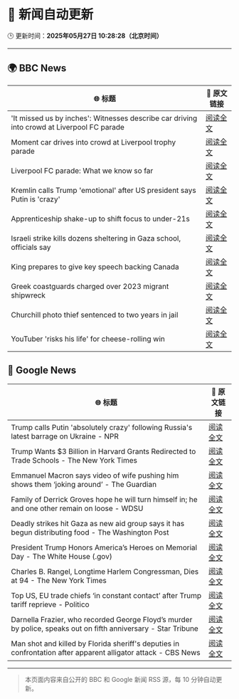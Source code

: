 # 🧠 新闻自动更新

🕒 更新时间：**2025年05月27日 10:28:28（北京时间）**

---

## 🌍 BBC News

| 🌐 标题 | 🔗 原文链接 |
|--------|-------------|
| 'It missed us by inches': Witnesses describe car driving into crowd at Liverpool FC parade | [阅读全文](https://www.bbc.com/news/articles/cy0jvepd1p2o) |
| Moment car drives into crowd at Liverpool trophy parade | [阅读全文](https://www.bbc.com/news/videos/c4grq15y6yeo) |
| Liverpool FC parade: What we know so far | [阅读全文](https://www.bbc.com/news/articles/ce8209lzzp4o) |
| Kremlin calls Trump 'emotional' after US president says Putin is 'crazy' | [阅读全文](https://www.bbc.com/news/articles/c4g2wz74jdzo) |
| Apprenticeship shake-up to shift focus to under-21s | [阅读全文](https://www.bbc.com/news/articles/c9vgd8zmpe3o) |
| Israeli strike kills dozens sheltering in Gaza school, officials say | [阅读全文](https://www.bbc.com/news/articles/cz9yjj54v3xo) |
| King prepares to give key speech backing Canada | [阅读全文](https://www.bbc.com/news/articles/c9wgd98yr89o) |
| Greek coastguards charged over 2023 migrant shipwreck | [阅读全文](https://www.bbc.com/news/articles/cp8yjlzd3pvo) |
| Churchill photo thief sentenced to two years in jail | [阅读全文](https://www.bbc.com/news/articles/cvgdk4j1pg5o) |
| YouTuber 'risks his life' for cheese-rolling win | [阅读全文](https://www.bbc.com/news/articles/czj4vw0m3lzo) |

## 📰 Google News

| 🌐 标题 | 🔗 原文链接 |
|--------|-------------|
| Trump calls Putin 'absolutely crazy' following Russia's latest barrage on Ukraine - NPR | [阅读全文](https://news.google.com/rss/articles/CBMifkFVX3lxTE9PNzlKb3NxMUxBdjVhSE9jYWg5bkdsSHZyNHkxOEs2UEpkbVlNQkN6OVhvM3FrU3d3amZmc0djaE5sLTRRLWxrOVBPSWFRWDRrM1B4Zzd3RUs2d0JHUTk5bFg5azY5VGJTa0Z5OHFhWGM4Y1lCNnBtRUZSZmFwUQ?oc=5) |
| Trump Wants $3 Billion in Harvard Grants Redirected to Trade Schools - The New York Times | [阅读全文](https://news.google.com/rss/articles/CBMiekFVX3lxTE16dGxBZjJEWHZGd3FhX0tIWjYyQ2NRUlFSWW93N2RkWWhSdWNFN2hHb29hMWNKaDdsR2Q5MHdTSHRyX2ZBT0w1YXNSMnM4djgwZWp0cDdJU0FldmQ3aVdCR3BKdHdaUVRjWFhTZE9wZWNvYWZKYnFGcEtR?oc=5) |
| Emmanuel Macron says video of wife pushing him shows them ‘joking around’ - The Guardian | [阅读全文](https://news.google.com/rss/articles/CBMiywFBVV95cUxNbjI1eUJ2STNxWjhnaTJaYkowcHVOeUdMSVhGRzVtdEhhT0hxTDFWODlvYkJfUjRxV3VIUDl2c0Nkamo1MFJxZnp1OUREMGdGUi12ckY4VmZncWJTZEVUajF4cDJ5RXRGV0VHNlhMc0FWUmpfRjF0MHJVWG13WFVLajVtazVmQnRnUjhmeld4eHpaUndVSXJjcXUtWWV1QzcyVG43LTRJWXQ2eTk3YXpvWmFfWGdjS1V3TFBMTFhEM1ZZck5wS0p6bWYxUQ?oc=5) |
| Family of Derrick Groves hope he will turn himself in; he and one other remain on loose - WDSU | [阅读全文](https://news.google.com/rss/articles/CBMiwgFBVV95cUxQVGpySWU0SndXYzhNMk1PamJWZVU2MmtOeFN4M0FUUy1KOE5SNWMxSUFsVlNKSFNiOHl6em90MDdjWS1nQlpzdzlJcjl3QXVMVDBlR2x6RGtSLVZlUVhFX3p5TTJuekljY3pEZ1JpN1ZhampPcDNrVlFpcTRrOVo2RHBJclJndkJZTVcyRGVNWG9Sak9pQmxYQWR6UGhRQnFTV2QwSlNJTFJnQkdKa2luSjk5dEpIU0pIQVAxRGNJbkFZUQ?oc=5) |
| Deadly strikes hit Gaza as new aid group says it has begun distributing food - The Washington Post | [阅读全文](https://news.google.com/rss/articles/CBMilgFBVV95cUxNMXdTNldqal9YN21HeWw4eU1vX18tZ0duYkJIUGJCbU91aU4xd3ViS0xzbDZ2Ni1LbnFTWGVPX3JHQUh6ZVY5U0E5LUE5OFAwTm1nalk4aG8wcHJfSmFWYTBfZEVvbWJGZWlzSWJXby01NE85UWZiZ2JJall4WFQ5UDNDLVNINnhKOE5ieEQxZlRGVlhGb2c?oc=5) |
| President Trump Honors America’s Heroes on Memorial Day - The White House (.gov) | [阅读全文](https://news.google.com/rss/articles/CBMioAFBVV95cUxNNDFmNEpWVE9lNFhNYm9qSjRZdlp5SmlsQ0lDZ2JpMFNvM3RiZC11azZTM1p0aTluaWpwQ25Cd2RIN20xZDk5cnJrTHhmUEVmVkJCM0hCY2N5MnRRQU10TmtJUmZyalV5WmVuQnNxT3djTUttMzhGTlQ0djdrWEFISE45YTc2OFFOeTNSZlNqeUozMmh0NjgzN2JoZ1IzcFVo?oc=5) |
| Charles B. Rangel, Longtime Harlem Congressman, Dies at 94 - The New York Times | [阅读全文](https://news.google.com/rss/articles/CBMid0FVX3lxTE1LVkY5OVRLMERoLUZHTzlXVGVtcElxRW5Ma0k3OHdpOV9Xb2pLdW9PMkdEeVNCemdBc0pGMzVCR00yaWRORDkwcUNMUUtZVnM4UEdibTRNSmVVVlNGdjBNQ3IxSlBwZDZESmJxWnNiQmlMTUxBcFhJ?oc=5) |
| Top US, EU trade chiefs ‘in constant contact’ after Trump tariff reprieve - Politico | [阅读全文](https://news.google.com/rss/articles/CBMijAFBVV95cUxPV192Tm1LLWVsU3YzN1NNemJ4azBneThZcjZCTHdZUlBEV0NPQmtsSmxXN1l1LVQzWnUyeW03SEV6SGR1M2J6d3BmeWlkOXFacURMdTk3dDJwV0ZiLXI5MXFzelZZR1JmTy1ZaDI1dllMRENsRlA4b3Jfa3A3V0Zabk1OcFFBb1k0RFFfOA?oc=5) |
| Darnella Frazier, who recorded George Floyd’s murder by police, speaks out on fifth anniversary - Star Tribune | [阅读全文](https://news.google.com/rss/articles/CBMixgFBVV95cUxNYTJ1dVVkWkh2OG9leGcybHI1dmY0WjBGZXJFUFY5aDAxazRoYU5EalhMRDFZR2FKdmptYWRTdlF3UDZxLTlNUUZQRmdMWG05RGF0NGFXRnhIZGxnM0hwekR2LVN6dnVKM1JOWVhrakt5X0RvdFRKNjdqaXBmMHpHUUFodktDNlpielpFYkIxTE1HY292RDRlSTJJMVlTZjNNZDU3Zk1Ma1YwUVZ5aExoMExjS2lrdjZBQk1Kd3ZjajBDRkxQQnc?oc=5) |
| Man shot and killed by Florida sheriff's deputies in confrontation after apparent alligator attack - CBS News | [阅读全文](https://news.google.com/rss/articles/CBMiiwFBVV95cUxQQWNTQVVTVzNfQXlHa3hEUFl3RE83bGlpaFZxTFA4dG1UYzdtd0Mxb21YM0s5Vmc0aUs3ZWpMYWMzV0swaWlkVC02TWtfSTQxbGItVEJvc05JRVB2SXFJTThzY2lvSHcyZjhtSi1tTVFWYUEzVFhDbkdGZVZ0czIzS2VGaGtOUXQxSXhr0gGQAUFVX3lxTE1WODJhSktfRTdQc1NyUklOYUhQOERmWktNaEJhMnR5bmFSbU1razhRbUF3T2NKd01wT3lRUnA2TzlaS0RUalpSUDdKN0VXa1k4LWpPR0pxT2xSblJwQnI1MTdSeTlrQUlKQ0Q0TFUtWHd6cXFrWTNLSXNOaVNrMGFHa1Fld0wxdHgxaXUyRUxGUg?oc=5) |

---
> 本页面内容来自公开的 BBC 和 Google 新闻 RSS 源，每 10 分钟自动更新。